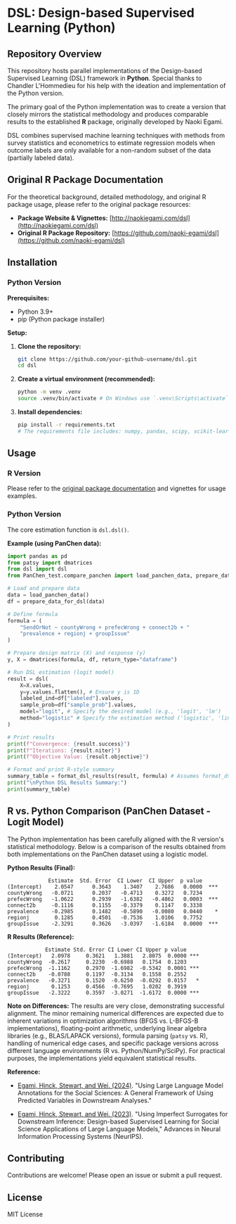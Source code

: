 # DSL: Design-based Supervised Learning (Python)

## Repository Overview

This repository hosts parallel implementations of the Design-based Supervised Learning (DSL) framework in **Python**. Special thanks to Chandler L'Hommedieu for his help with the ideation and implementation of the Python version. 

The primary goal of the Python implementation  was to create a version that closely mirrors the statistical methodology and produces comparable results to the established **R** package, originally developed by Naoki Egami.

DSL combines supervised machine learning techniques with methods from survey statistics and econometrics to estimate regression models when outcome labels are only available for a non-random subset of the data (partially labeled data).

## Original R Package Documentation

For the theoretical background, detailed methodology, and original R package usage, please refer to the original package resources:

*   **Package Website & Vignettes:** [http://naokiegami.com/dsl](http://naokiegami.com/dsl)
*   **Original R Package Repository:** [https://github.com/naoki-egami/dsl](https://github.com/naoki-egami/dsl)

## Installation


### Python Version

**Prerequisites:**

*   Python 3.9+
*   pip (Python package installer)

**Setup:**

1.  **Clone the repository:**
    ```bash
    git clone https://github.com/your-github-username/dsl.git
    cd dsl
    ```

2.  **Create a virtual environment (recommended):**
    ```bash
    python -m venv .venv
    source .venv/bin/activate # On Windows use `.venv\Scripts\activate`
    ```

3.  **Install dependencies:**
    ```bash
    pip install -r requirements.txt 
    # The requirements file includes: numpy, pandas, scipy, scikit-learn, matplotlib, patsy
    ```

## Usage

### R Version

Please refer to the [original package documentation](http://naokiegami.com/dsl) and vignettes for usage examples.

### Python Version

The core estimation function is `dsl.dsl()`.

**Example (using PanChen data):**

```python
import pandas as pd
from patsy import dmatrices
from dsl import dsl
from PanChen_test.compare_panchen import load_panchen_data, prepare_data_for_dsl, format_dsl_results

# Load and prepare data
data = load_panchen_data() 
df = prepare_data_for_dsl(data)

# Define formula
formula = (
    "SendOrNot ~ countyWrong + prefecWrong + connect2b + "
    "prevalence + regionj + groupIssue"
)

# Prepare design matrix (X) and response (y)
y, X = dmatrices(formula, df, return_type="dataframe")

# Run DSL estimation (logit model)
result = dsl(
    X=X.values,
    y=y.values.flatten(), # Ensure y is 1D
    labeled_ind=df["labeled"].values,
    sample_prob=df["sample_prob"].values,
    model="logit", # Specify the desired model (e.g., 'logit', 'lm')
    method="logistic" # Specify the estimation method ('logistic', 'linear')
)

# Print results
print(f"Convergence: {result.success}")
print(f"Iterations: {result.niter}")
print(f"Objective Value: {result.objective}")

# Format and print R-style summary
summary_table = format_dsl_results(result, formula) # Assumes format_dsl_results is available
print("\nPython DSL Results Summary:")
print(summary_table)

```

## R vs. Python Comparison (PanChen Dataset - Logit Model)

The Python implementation has been carefully aligned with the R version's statistical methodology. Below is a comparison of the results obtained from both implementations on the PanChen dataset using a logistic model.

**Python Results (Final):**

```
             Estimate  Std. Error  CI Lower  CI Upper  p value     
(Intercept)    2.0547      0.3643    1.3407    2.7686   0.0000  ***
countyWrong   -0.0721      0.2037   -0.4713    0.3272   0.7234     
prefecWrong   -1.0622      0.2939   -1.6382   -0.4862   0.0003  ***
connect2b     -0.1116      0.1155   -0.3379    0.1147   0.3338     
prevalence    -0.2985      0.1482   -0.5890   -0.0080   0.0440    *
regionj        0.1285      0.4501   -0.7536    1.0106   0.7752     
groupIssue    -2.3291      0.3626   -3.0397   -1.6184   0.0000  ***
```

**R Results (Reference):**

```
            Estimate Std. Error CI Lower CI Upper p value
(Intercept)   2.0978     0.3621   1.3881   2.8075  0.0000 ***
countyWrong  -0.2617     0.2230  -0.6988   0.1754  0.1203    
prefecWrong  -1.1162     0.2970  -1.6982  -0.5342  0.0001 ***
connect2b    -0.0788     0.1197  -0.3134   0.1558  0.2552    
prevalence   -0.3271     0.1520  -0.6250  -0.0292  0.0157   *
regionj       0.1253     0.4566  -0.7695   1.0202  0.3919    
groupIssue   -2.3222     0.3597  -3.0271  -1.6172  0.0000 ***
```

**Note on Differences:** The results are very close, demonstrating successful alignment. The minor remaining numerical differences are expected due to inherent variations in optimization algorithms (BFGS vs. L-BFGS-B implementations), floating-point arithmetic, underlying linear algebra libraries (e.g., BLAS/LAPACK versions), formula parsing (`patsy` vs. R), handling of numerical edge cases, and specific package versions across different language environments (R vs. Python/NumPy/SciPy). For practical purposes, the implementations yield equivalent statistical results.

**Reference:** 

- [Egami, Hinck, Stewart, and Wei. (2024)](https://naokiegami.com/paper/dsl_ss.pdf). "Using Large Language Model Annotations for the Social Sciences: A General Framework of Using Predicted Variables in Downstream Analyses."

- [Egami, Hinck, Stewart, and Wei. (2023)](https://naokiegami.com/paper/dsl.pdf). "Using Imperfect Surrogates for Downstream Inference:
Design-based Supervised Learning for Social Science Applications of Large Language Models," Advances in Neural Information Processing Systems (NeurIPS).


## Contributing

Contributions are welcome! Please open an issue or submit a pull request.

## License

MIT License
